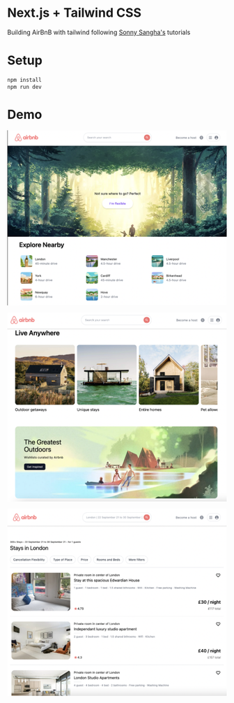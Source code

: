# Next.js + Tailwind CSS

Building AirBnB with tailwind following [Sonny Sangha's](https://www.youtube.com/user/ssangha32/videos) tutorials

# Setup

```
npm install
npm run dev
```

# Demo

![Homepage 1](images/1.png)

![Homepage 2](images/2.png)

![Search Page](images/3.png)

